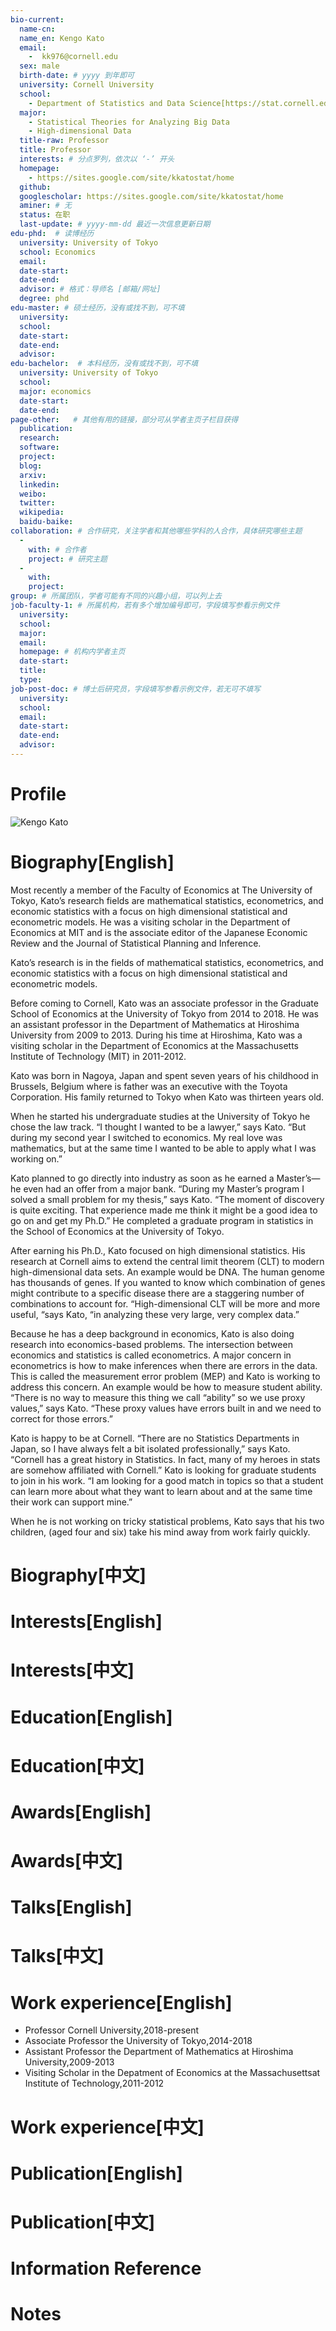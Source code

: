 ```yaml
---
bio-current:
  name-cn: 
  name_en: Kengo Kato 
  email: 
    -  kk976@cornell.edu
  sex: male
  birth-date: # yyyy 到年即可
  university: Cornell University 
  school:
    - Department of Statistics and Data Science[https://stat.cornell.edu/]
  major: 
    - Statistical Theories for Analyzing Big Data 
    - High-dimensional Data
  title-raw: Professor
  title: Professor
  interests: # 分点罗列，依次以 ‘-’ 开头
  homepage: 
    - https://sites.google.com/site/kkatostat/home 
  github: 
  googlescholar: https://sites.google.com/site/kkatostat/home
  aminer: # 无
  status: 在职
  last-update: # yyyy-mm-dd 最近一次信息更新日期
edu-phd:  # 读博经历
  university: University of Tokyo
  school: Economics
  email: 
  date-start: 
  date-end: 
  advisor: # 格式：导师名 [邮箱/网址]
  degree: phd
edu-master: # 硕士经历，没有或找不到，可不填
  university: 
  school: 
  date-start: 
  date-end: 
  advisor:
edu-bachelor:  # 本科经历，没有或找不到，可不填
  university: University of Tokyo
  school: 
  major: economics
  date-start: 
  date-end: 
page-other:   # 其他有用的链接，部分可从学者主页子栏目获得
  publication: 
  research: 
  software: 
  project: 
  blog: 
  arxiv: 
  linkedin: 
  weibo:
  twitter:
  wikipedia:
  baidu-baike:
collaboration: # 合作研究，关注学者和其他哪些学科的人合作，具体研究哪些主题
  - 
    with: # 合作者
    project: # 研究主题
  - 
    with: 
    project: 
group: # 所属团队，学者可能有不同的兴趣小组，可以列上去
job-faculty-1: # 所属机构，若有多个增加编号即可，字段填写参看示例文件
  university: 
  school: 
  major: 
  email: 
  homepage: # 机构内学者主页
  date-start: 
  title: 
  type: 
job-post-doc: # 博士后研究员，字段填写参看示例文件，若无可不填写
  university: 
  school: 
  email: 
  date-start: 
  date-end: 
  advisor: 
---
```


# Profile

![Kengo Kato ](https://stat.cornell.edu/sites/default/files/styles/square_portrait/public/kato%20kengo.jpg?itok=JDh9_Hq9)

# Biography[English]
Most recently a member of the Faculty of Economics at The University of Tokyo, Kato’s research fields are mathematical statistics, econometrics, and economic statistics with a focus on high dimensional statistical and econometric models. He was a visiting scholar in the Department of Economics at MIT and is the associate editor of the Japanese Economic Review and the Journal of Statistical Planning and Inference.

Kato’s research is in the fields of mathematical statistics, econometrics, and economic statistics with a focus on high dimensional statistical and econometric models.

Before coming to Cornell, Kato was an associate professor in the Graduate School of Economics at the University of Tokyo from 2014 to 2018. He was an assistant professor in the Department of Mathematics at Hiroshima University from 2009 to 2013. During his time at Hiroshima, Kato was a visiting scholar in the Department of Economics at the Massachusetts Institute of Technology (MIT) in 2011-2012.

Kato was born in Nagoya, Japan and spent seven years of his childhood in Brussels, Belgium where is father was an executive with the Toyota Corporation. His family returned to Tokyo when Kato was thirteen years old.

When he started his undergraduate studies at the University of Tokyo he chose the law track. “I thought I wanted to be a lawyer,” says Kato. “But during my second year I switched to economics. My real love was mathematics, but at the same time I wanted to be able to apply what I was working on.”

Kato planned to go directly into industry as soon as he earned a Master’s—he even had an offer from a major bank. “During my Master’s program I solved a small problem for my thesis,” says Kato. “The moment of discovery is quite exciting. That experience made me think it might be a good idea to go on and get my Ph.D.” He completed a graduate program in statistics in the School of Economics at the University of Tokyo.

After earning his Ph.D., Kato focused on high dimensional statistics. His research at Cornell aims to extend the central limit theorem (CLT) to modern high-dimensional data sets. An example would be DNA. The human genome has thousands of genes. If you wanted to know which combination of genes might contribute to a specific disease there are a staggering number of combinations to account for. “High-dimensional CLT will be more and more useful, “says Kato, “in analyzing these very large, very complex data.”

Because he has a deep background in economics, Kato is also doing research into economics-based problems. The intersection between economics and statistics is called econometrics. A major concern in econometrics is how to make inferences when there are errors in the data. This is called the measurement error problem (MEP) and Kato is working to address this concern. An example would be how to measure student ability. “There is no way to measure this thing we call “ability” so we use proxy values,” says Kato. “These proxy values have errors built in and we need to correct for those errors.”

Kato is happy to be at Cornell. “There are no Statistics Departments in Japan, so I have always felt a bit isolated professionally,” says Kato. “Cornell has a great history in Statistics. In fact, many of my heroes in stats are somehow affiliated with Cornell.” Kato is looking for graduate students to join in his work. “I am looking for a good match in topics so that a student can learn more about what they want to learn about and at the same time their work can support mine.”

When he is not working on tricky statistical problems, Kato says that his two children, (aged four and six) take his mind away from work fairly quickly.

# Biography[中文]

# Interests[English]

# Interests[中文]

# Education[English]

# Education[中文]

# Awards[English]

# Awards[中文]

# Talks[English]

# Talks[中文]

# Work experience[English]
- Professor Cornell University,2018-present
- Associate Professor the University of Tokyo,2014-2018
- Assistant Professor the Department of Mathematics at Hiroshima University,2009-2013
- Visiting Scholar in the Depatment of Economics at the Massachusettsat Institute of Technology,2011-2012

# Work experience[中文]

# Publication[English]

# Publication[中文]

# Information Reference

# Notes